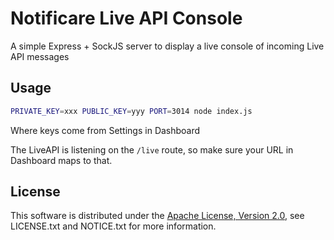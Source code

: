# Notificare Live API Console

A simple Express + SockJS server to display a live console of incoming Live API messages

## Usage

```sh
PRIVATE_KEY=xxx PUBLIC_KEY=yyy PORT=3014 node index.js
```

Where keys come from Settings in Dashboard

The LiveAPI is listening on the `/live` route, so make sure your URL in Dashboard maps to that.


## License

This software is distributed under the
[Apache License, Version 2.0](http://www.apache.org/licenses/LICENSE-2.0),
see LICENSE.txt and NOTICE.txt for more information.

